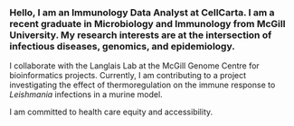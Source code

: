 ### Hello, I am an Immunology Data Analyst at CellCarta. I am a recent graduate in Microbiology and Immunology from McGill University. My research interests are at the intersection of infectious diseases, genomics, and epidemiology.

I collaborate with the Langlais Lab at the McGill Genome Centre for bioinformatics projects. Currently, I am contributing to a project investigating the effect of thermoregulation on the immune response to _Leishmania_ infections in a murine model. 

I am committed to health care equity and accessibility.

